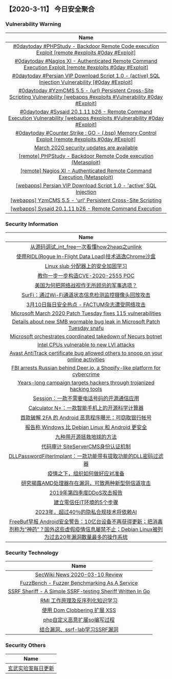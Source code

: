 
 ##   【2020-3-11】 今日安全聚合


###  						       							Vulnerability Warning

|                             Name                             |
| :----------------------------------------------------------: |
|[#0daytoday #PHPStudy - Backdoor Remote Code execution Exploit  [remote #exploits  #0day #Exploit]](http://0day.today/exploits/34077)|
|[#0daytoday #Nagios XI - Authenticated Remote Command Execution Exploit [remote #exploits  #0day #Exploit]](http://0day.today/exploits/34076)|
|[#0daytoday #Persian VIP Download Script 1.0 - (active) SQL Injection Vulnerability [#0day #Exploit]](http://0day.today/exploits/34075)|
|[#0daytoday #YzmCMS 5.5 - (url) Persistent Cross-Site Scripting Vulnerability [webapps #exploits #Vulnerability #0day #Exploit]](http://0day.today/exploits/34074)|
|[#0daytoday #Sysaid 20.1.11 b26 - Remote Command Execution Vulnerability [webapps #exploits #Vulnerability #0day #Exploit]](http://0day.today/exploits/34073)|
|[#0daytoday #Counter Strike : GO - (.bsp) Memory Control Exploit  [remote #exploits  #0day #Exploit]](http://0day.today/exploits/34072)|
|[March 2020 security updates are available](https://msrc-blog.microsoft.com/2020/03/10/march-2020-security-updates-are-available/)|
|[[remote] PHPStudy - Backdoor Remote Code execution (Metasploit)](https://www.exploit-db.com/exploits/48192)|
|[[remote] Nagios XI - Authenticated Remote Command Execution (Metasploit)](https://www.exploit-db.com/exploits/48191)|
|[[webapps] Persian VIP Download Script 1.0 - 'active' SQL Injection](https://www.exploit-db.com/exploits/48190)|
|[[webapps] YzmCMS 5.5 - 'url' Persistent Cross-Site Scripting](https://www.exploit-db.com/exploits/48189)|
|[[webapps] Sysaid 20.1.11 b26 - Remote Command Execution](https://www.exploit-db.com/exploits/48188)|

### 						        							Security Information
|                             Name                                    |
| :----------------------------------------------------------: |
|[从源码调试_int_free一次看懂how2heap之unlink](https://www.anquanke.com/post/id/199552)|
|[使用RIDL(Rogue In-Flight Data Load)技术逃逸Chrome沙盒](https://www.anquanke.com/post/id/199792)|
|[Linux slub 分配器上的安全加固学习](https://www.anquanke.com/post/id/200161)|
|[教你一步一步构造CVE-2020-2555 POC](https://www.anquanke.com/post/id/200384)|
|[美国为何把网络战视作无所顾忌的军事选项？](https://www.anquanke.com/post/id/200489)|
|[SurFi：通过Wi-Fi通道状态信息检测监控摄像头回放攻击](https://www.anquanke.com/post/id/199830)|
|[3月10日每日安全热点 - FACTUM杂志遭受网络攻击](https://www.anquanke.com/post/id/200480)|
|[Microsoft March 2020 Patch Tuesday fixes 115 vulnerabilities](https://www.zdnet.com/article/microsoft-march-2020-patch-tuesday-fixes-115-vulnerabilities/#ftag=RSSbaffb68)|
|[Details about new SMB wormable bug leak in Microsoft Patch Tuesday snafu](https://www.zdnet.com/article/details-about-new-smb-wormable-bug-leak-in-microsoft-patch-tuesday-snafu/#ftag=RSSbaffb68)|
|[Microsoft orchestrates coordinated takedown of Necurs botnet](https://www.zdnet.com/article/microsoft-orchestrates-coordinated-takedown-of-necurs-botnet/#ftag=RSSbaffb68)|
|[Intel CPUs vulnerable to new LVI attacks](https://www.zdnet.com/article/intel-cpus-vulnerable-to-new-lvi-attacks/#ftag=RSSbaffb68)|
|[Avast AntiTrack certificate bug allowed others to snoop on your online activities](https://www.zdnet.com/article/avast-antitrack-certificate-bug-allowed-others-to-snoop-on-your-online-activities/#ftag=RSSbaffb68)|
|[FBI arrests Russian behind Deer.io, a Shopify-like platform for cybercrime](https://www.zdnet.com/article/fbi-arrests-russian-behind-deer-io-a-shopify-like-platform-for-cybercrime/#ftag=RSSbaffb68)|
|[Years-long campaign targets hackers through trojanized hacking tools](https://www.zdnet.com/article/years-long-campaign-targets-hackers-through-trojanized-hacking-tools/#ftag=RSSbaffb68)|
|[Session：一款不需要电话号码的开源通信应用](https://linux.cn/article-11982-1.html?utm_source=rss&utm_medium=rss)|
|[Calculator N+：一款智能手机上的开源科学计算器](https://linux.cn/article-11981-1.html?utm_source=rss&utm_medium=rss)|
|[首款破解 2FA 的 Android 恶意程序曝光：可窃取银行帐号](https://linux.cn/article-11980-1.html?utm_source=rss&utm_medium=rss)|
|[报告称 Windows 比 Debian Linux 和 Android 更安全](https://linux.cn/article-11979-1.html?utm_source=rss&utm_medium=rss)|
|[九种用开源拯救地球的方法](https://linux.cn/article-11978-1.html?utm_source=rss&utm_medium=rss)|
|[代码审计  SiteServerCMS身份认证机制](https://www.freebuf.com/vuls/228448.html)|
|[DLLPasswordFilterImplant：一款功能带有提取功能的DLL密码过滤器](https://www.freebuf.com/articles/system/228126.html)|
|[疫情之下，组织如何做好应对准备](https://www.freebuf.com/articles/es/229617.html)|
|[研究揭露AMD处理器存在漏洞，可致两种新型侧信道攻击](https://www.freebuf.com/news/229866.html)|
|[2019年第四季度DDoS攻击报告](https://www.freebuf.com/articles/network/227290.html)|
|[建立零信任IT环境的5个步骤](https://www.freebuf.com/articles/network/229265.html)|
|[2023年，超过40％的隐私合规技术将依赖AI](https://www.freebuf.com/articles/neopoints/228851.html)|
|[FreeBuf早报  Android安全警告：10亿台设备不再获得更新；把消毒剂称为“神药”？国外这些虚假疫情信息屡禁不止；Debian Linux被列为过去20年漏洞数量最多的操作系统](https://www.freebuf.com/news/229827.html)|

### 						        							Security  Technology
|                             Name                                    |
| :----------------------------------------------------------: |
|[SecWiki News 2020-03-10 Review](http://www.sec-wiki.com/?2020-03-10)|
|[FuzzBench - Fuzzer Benchmarking As A Service](http://www.kitploit.com/2020/03/fuzzbench-fuzzer-benchmarking-as-service.html)|
|[SSRF Sheriff - A Simple SSRF-testing Sheriff Written In Go](http://www.kitploit.com/2020/03/ssrf-sheriff-simple-ssrf-testing.html)|
|[RMI 工作原理及反序列化知识学习](http://xz.aliyun.com/t/7334)|
|[使用 Dom Clobbering 扩展 XSS](http://xz.aliyun.com/t/7329)|
|[php自定义恶意扩展so编写过程](http://xz.aliyun.com/t/7330)|
|[结合漏洞、ssrf-lab学习SSRF漏洞](http://xz.aliyun.com/t/7333)|

### 						        							Security  Others
|                             Name                                    |
| :----------------------------------------------------------: |
|[玄武实验室每日更新](https://weibo.com/p/1006065582522936/wenzhang?from=page_100606_profile&wvr=6&mod=wenzhangmore)|

